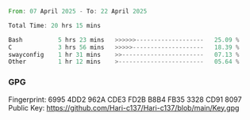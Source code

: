 <!--START_SECTION:waka-->

```rust
From: 07 April 2025 - To: 22 April 2025

Total Time: 20 hrs 15 mins

Bash          5 hrs 23 mins   >>>>>>-------------------   25.09 %
C             3 hrs 56 mins   >>>>>--------------------   18.39 %
swayconfig    1 hr 31 mins    >>-----------------------   07.13 %
Other         1 hr 12 mins    >------------------------   05.64 %
```

<!--END_SECTION:waka-->

### GPG <br />
Fingerprint:     6995 4DD2 962A CDE3 FD2B B8B4 FB35 3328 CD91 8097 <br />
Public Key:      https://github.com/Hari-c137/Hari-c137/blob/main/Key.gpg
